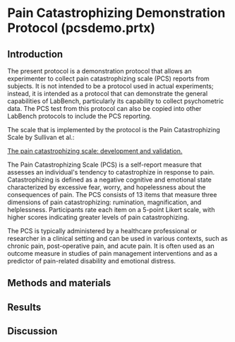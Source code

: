 # Pain Catastrophizing Demonstration Protocol (pcsdemo.prtx)

## Introduction

The present protocol is a demonstration protocol that allows an experimenter to collect pain catastrophizing scale (PCS) reports from subjects. It is not intended to be a protocol used in actual experiments; instead, it is intended as a protocol that can demonstrate the general capabilities of LabBench, particularly its capability to collect psychometric data. The PCS test from this protocol can also be copied into other LabBench protocols to include the PCS reporting.

The scale that is implemented by the protocol is the Pain Catastrophizing Scale by Sullivan et al.:

[The pain catastrophizing scale: development and validation.](https://psycnet.apa.org/record/1996-10094-001)

The Pain Catastrophizing Scale (PCS) is a self-report measure that assesses an individual's tendency to catastrophize in response to pain. Catastrophizing is defined as a negative cognitive and emotional state characterized by excessive fear, worry, and hopelessness about the consequences of pain. The PCS consists of 13 items that measure three dimensions of pain catastrophizing: rumination, magnification, and helplessness. Participants rate each item on a 5-point Likert scale, with higher scores indicating greater levels of pain catastrophizing.

The PCS is typically administered by a healthcare professional or researcher in a clinical setting and can be used in various contexts, such as chronic pain, post-operative pain, and acute pain. It is often used as an outcome measure in studies of pain management interventions and as a predictor of pain-related disability and emotional distress.

## Methods and materials


## Results


## Discussion